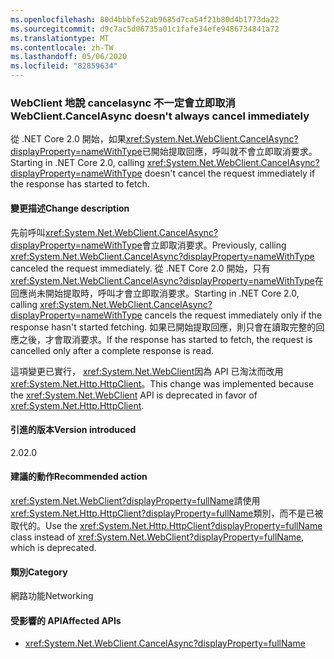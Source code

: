 ```yaml
---
ms.openlocfilehash: 80d4bbbfe52ab9685d7ca54f21b80d4b1773da22
ms.sourcegitcommit: d9c7ac5d06735a01c1fafe34efe9486734841a72
ms.translationtype: MT
ms.contentlocale: zh-TW
ms.lasthandoff: 05/06/2020
ms.locfileid: "82859634"
---
```

### <a name="webclientcancelasync-doesnt-always-cancel-immediately"></a><span data-ttu-id="10ee5-101">WebClient 地說 cancelasync 不一定會立即取消</span><span class="sxs-lookup"><span data-stu-id="10ee5-101">WebClient.CancelAsync doesn't always cancel immediately</span></span>

<span data-ttu-id="10ee5-102">從 .NET Core 2.0 開始，如果<xref:System.Net.WebClient.CancelAsync?displayProperty=nameWithType>已開始提取回應，呼叫就不會立即取消要求。</span><span class="sxs-lookup"><span data-stu-id="10ee5-102">Starting in .NET Core 2.0, calling <xref:System.Net.WebClient.CancelAsync?displayProperty=nameWithType> doesn't cancel the request immediately if the response has started to fetch.</span></span>

#### <a name="change-description"></a><span data-ttu-id="10ee5-103">變更描述</span><span class="sxs-lookup"><span data-stu-id="10ee5-103">Change description</span></span>

<span data-ttu-id="10ee5-104">先前呼叫<xref:System.Net.WebClient.CancelAsync?displayProperty=nameWithType>會立即取消要求。</span><span class="sxs-lookup"><span data-stu-id="10ee5-104">Previously, calling <xref:System.Net.WebClient.CancelAsync?displayProperty=nameWithType> canceled the request immediately.</span></span> <span data-ttu-id="10ee5-105">從 .NET Core 2.0 開始，只有<xref:System.Net.WebClient.CancelAsync?displayProperty=nameWithType>在回應尚未開始提取時，呼叫才會立即取消要求。</span><span class="sxs-lookup"><span data-stu-id="10ee5-105">Starting in .NET Core 2.0, calling <xref:System.Net.WebClient.CancelAsync?displayProperty=nameWithType> cancels the request immediately only if the response hasn't started fetching.</span></span> <span data-ttu-id="10ee5-106">如果已開始提取回應，則只會在讀取完整的回應之後，才會取消要求。</span><span class="sxs-lookup"><span data-stu-id="10ee5-106">If the response has started to fetch, the request is cancelled only after a complete response is read.</span></span>

<span data-ttu-id="10ee5-107">這項變更已實行， <xref:System.Net.WebClient>因為 API 已淘汰而改用<xref:System.Net.Http.HttpClient>。</span><span class="sxs-lookup"><span data-stu-id="10ee5-107">This change was implemented because the <xref:System.Net.WebClient> API is deprecated in favor of <xref:System.Net.Http.HttpClient>.</span></span>

#### <a name="version-introduced"></a><span data-ttu-id="10ee5-108">引進的版本</span><span class="sxs-lookup"><span data-stu-id="10ee5-108">Version introduced</span></span>

<span data-ttu-id="10ee5-109">2.0</span><span class="sxs-lookup"><span data-stu-id="10ee5-109">2.0</span></span>

#### <a name="recommended-action"></a><span data-ttu-id="10ee5-110">建議的動作</span><span class="sxs-lookup"><span data-stu-id="10ee5-110">Recommended action</span></span>

<span data-ttu-id="10ee5-111"><xref:System.Net.WebClient?displayProperty=fullName>請使用<xref:System.Net.Http.HttpClient?displayProperty=fullName>類別，而不是已被取代的。</span><span class="sxs-lookup"><span data-stu-id="10ee5-111">Use the <xref:System.Net.Http.HttpClient?displayProperty=fullName> class instead of <xref:System.Net.WebClient?displayProperty=fullName>, which is deprecated.</span></span>

#### <a name="category"></a><span data-ttu-id="10ee5-112">類別</span><span class="sxs-lookup"><span data-stu-id="10ee5-112">Category</span></span>

<span data-ttu-id="10ee5-113">網路功能</span><span class="sxs-lookup"><span data-stu-id="10ee5-113">Networking</span></span>

#### <a name="affected-apis"></a><span data-ttu-id="10ee5-114">受影響的 API</span><span class="sxs-lookup"><span data-stu-id="10ee5-114">Affected APIs</span></span>

- <xref:System.Net.WebClient.CancelAsync?displayProperty=fullName>

<!--

#### Affected APIs

- `M:System.Net.WebClient.CancelAsync`

-->
